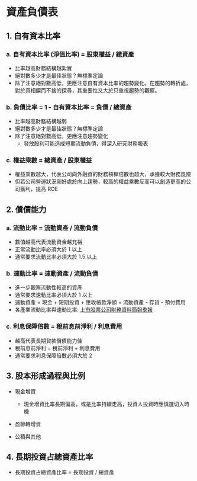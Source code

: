 # 資產負債表

## 1. 自有資本比率

### a. 自有資本比率 (淨值比率) = 股東權益 / 總資產
- 比率越高財務結構越紮實
- 絕對數多少才是最佳狀態？無標準定論
- 除了注意絕對數高低，更應注意自有資本比率的趨勢變化。在趨勢的轉折處，對於真相鍥而不捨的探尋，其重要性又大於只重視趨勢的觀察。

### b. 負債比率 = 1 - 自有資本比率 = 負債 / 總資產
- 比率越高財務結構越弱
- 絕對數多少才是最佳狀態？無標準定論
- 除了注意絕對數高低，更應注意趨勢變化
    - 發放股利可能造成短期流動負債，得深入研究財務報表

### c. 權益乘數 = 總資產 / 股東權益
- 權益乘數越大，代表公司向外融資的財務槓桿倍數也越大，承擔較大財務風險
- 但若公司營運狀況剛好處於向上趨勢，較高的權益乘數反而可以創造更高的公司獲利，提高 ROE

## 2. 償債能力

### a. 流動比率 = 流動資產 / 流動負債
- 數值越高代表流動資金越充裕
- 正常流動比率必須大於 1 以上
- 通常要求流動比率必須大於 1.5 以上

### b. 速動比率 = 速動資產 / 流動負債
- 進一步觀察流動性較高的資產
- 通常要求速動比率必須大於 1 以上
- 速動資產 = 現金 + 短期投資 + 應收帳款淨額 = 流動資產 - 存貨 - 預付費用
- 各產業流動比率與速動比率: [上市股票公司財務資料簡報季報](http://www.twse.com.tw/zh/statistics/statisticsList?type=05&subType=001)

### c. 利息保障倍數 = 稅前息前淨利 / 利息費用
- 越高代表長期貸款償債能力佳
- 稅前息前淨利 = 稅前淨利 + 利息費用
- 通常要求利息保障倍數必須大於 2

## 3. 股本形成過程與比例

- 現金增資
    - 現金增資比率長期偏高，或是比率持續走高，投資人投資時應慎選切入時機

- 盈餘轉增資

- 公積與其他

## 4. 長期投資占總資產比率

- 長期投資占總資產比率 = 長期投資 / 總資產
